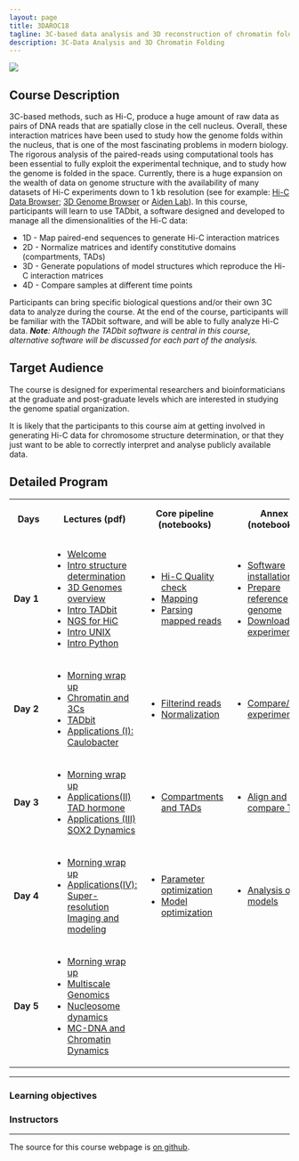 ```yaml
---
layout: page
title: 3DAROC18
tagline: 3C-based data analysis and 3D reconstruction of chromatin folding
description: 3C-Data Analysis and 3D Chromatin Folding
---
```


![](IMAGE)

## Course Description

3C-based methods, such as Hi-C, produce a huge amount of raw data as pairs of DNA reads that are spatially close in the cell nucleus. Overall, these interaction matrices have been used to study how the genome folds within the nucleus, that is one of the most fascinating problems in modern biology. The rigorous analysis of the paired-reads using computational tools has been essential to fully exploit the experimental technique, and to study how the genome is folded in the space. Currently, there is a huge expansion on the wealth of data on genome structure with the availability of many datasets of Hi-C experiments down to 1 kb resolution (see for example: [Hi-C Data Browser](http://hic.umassmed.edu/welcome/welcome.php); [3D Genome Browser](http://promoter.bx.psu.edu/hi-c/view.php) or [Aiden Lab](http://www.aidenlab.org/data.html)). In this course, participants will learn to use TADbit, a software designed and developed to manage all the dimensionalities of the Hi-C data:

 - 1D - Map paired-end sequences to generate Hi-C interaction matrices
 - 2D - Normalize matrices and identify constitutive domains (compartments, TADs)
 - 3D - Generate populations of model structures which reproduce the Hi-C interaction matrices
 - 4D - Compare samples at different time points

Participants can bring specific biological questions and/or their own 3C data to analyze during the course. At the end of the course, participants will be familiar with the TADbit software, and will be able to fully analyze Hi-C data. 
*__Note__: Although the TADbit software is central in this course, alternative software will be discussed for each part of the analysis.*

## Target Audience

The course is designed for experimental researchers and bioinformaticians at the graduate and post-graduate levels which are interested in studying the genome spatial organization. 

It is likely that the participants to this course aim at getting involved in generating Hi-C data for  chromosome structure determination, or that they just want to be able to correctly interpret and analyse publicly available data.

## Detailed Program
 
<table>
  <tbody>
    <tr>
      <th style="padding: 15px">Days</th>
      <th style="padding: 15px">Lectures (pdf)</th>
      <th style="padding: 15px">Core pipeline (notebooks)</th>
      <th style="padding: 15px">Annex (notebooks)</th>
    </tr>
    <tr style:"background-color: #ddd">
     <td><strong>Day 1</strong></td>
     <td>
       <ul>
        <li> <a href="/Presentations/Day1/01_20180917_Welcome.pdf">Welcome</a></li>
        <li> <a href="/Presentations/Day1/02_20180917_introduction_to_structure_determination.pdf">Intro structure determination</a></li>
        <li> <a href="/Presentations/Day1/03_20180917_3D-genomes_overview.pdf">3D Genomes overview</a></li>
        <li> <a href="/Presentations/Day1/04_20180917_Intro_TADbit.pdf">Intro TADbit</a></li>
        <li> <a href="/Presentations/Day1/05_20180917_NGS_for_HiC.pdf">NGS for HiC</a></li>
        <li> <a href="/Presentations/Day1/06_20180917_linux.pdf">Intro UNIX</a></li>
        <li> <a href="/Presentations/Day1/07_20180917_python.pdf">Intro Python</a></li>
       </ul>
     </td>
     <td>
       <ul>
        <li> <a href="/Notebooks/00-Hi-C%20quality%20check.ipynb">Hi-C Quality check</a></li>
        <li> <a href="/Notebooks/01-Mapping.ipynb">Mapping</a></li>
        <li> <a href="/Notebooks/02-Parsing%20mapped%20reads.ipynb">Parsing mapped reads</a></li>
       </ul>
    </td>
    <td>
       <ul>
        <li> <a href="/Notebooks/A0-Preparing%20your%20computer%20for%20HiC%20data%20analysis.ipynb">Software installation</a></li>
        <li> <a href="/Notebooks/A1-Preparation%20reference%20genome.ipynb">Prepare reference genome</a></li>
        <li> <a href="/Notebooks/A2-Download%20published%20Hi-C%20experiments.ipynb">Download Hi-C experiment</a></li>
       </ul>
    </td>
   </tr>
    <tr>
     <td><strong>Day 2</strong></td>
     <td>
       <ul>
        <li> <a href="/Presentations/Day2/01_20180918_Summary_of_day_1.pdf">Morning wrap up</a></li>
        <li> <a href="/Presentations/Day2/02_20180918_Chromatin_and_3Cs.pdf">Chromatin and 3Cs</a></li>
        <li> <a href="/Presentations/Day2/03_20180918_TADbit.pdf">TADbit</a></li>
        <li> <a href="/Presentations/Day2/04_20180918_Applications(II)_Caulobacter.pdf">Applications (I): Caulobacter</a></li>
       </ul>
     </td>
     <td>
       <ul>
        <li> <a href="/Notebooks/03-Filtering%20mapped%20reads.ipynb">Filterind reads</a></li>
        <li> <a href="/Notebooks/04-Bin-filtering%20and%20normalization.ipynb">Normalization</a></li>
       </ul>
    </td>
    <td>
       <ul>
        <li> <a href="/Notebooks/A3-Compare%20and%20merge%20Hi-C%20experiments.ipynb">Compare/merge experiments</a></li>
       </ul>
    </td>
   </tr>
   <tr>
     <td><strong>Day 3</strong></td>
     <td>
       <ul>
        <li> <a href="/Presentations/Day3/01_20180919_Summary_of_day_2.pdf">Morning wrap up</a></li>
        <li> <a href="/Presentations/Day3/02_20180919_Applications(II)_TAD_hormone.pdf">Applications(II) TAD hormone</a></li>
        <li> <a href="/Presentations/Day3/02_20180920_Applications(IIIa)_SOX2Dynamics.pdf">Applications (III) SOX2 Dynamics</a></li>
       </ul>
     </td>
     <td>
       <ul>
        <li> <a href="/Notebooks/05-Compartments%20and%20TADs.ipynb">Compartments and TADs</a></li>
       </ul>
    </td>
    <td>
       <ul>
        <li> <a href="/Notebooks/A4-Align%20and%20compare%20TADs.ipynb">Align and compare TADs</a></li>
       </ul>
    </td>
   </tr>
   <tr>
     <td><strong>Day 4</strong></td>
     <td> 
      <ul>
        <li> <a href="/Presentations/Day4/01_20180920_Summary_of_day_3.pdf">Morning wrap up</a></li>
        <li> <a href="/Presentations/Day4/03_20180920_Applications(IIIb)_IMGR.pdf">Applications(IV): Super-resolution Imaging and modeling</a></li>
       </ul>
     </td>
     <td>
       <ul>
        <li> <a href="/Notebooks/06a-Modeling%20-%20parameter%20optimization.ipynb">Parameter optimization</a></li>
        <li> <a href="/Notebooks/06b-Modeling%20-%20model%20optimization.ipynb">Model optimization</a></li>
       </ul>
    </td>
    <td>
       <ul>
        <li> <a href="/Notebooks/A5-Modeling%20-%20analysis%20of%203D%20models.ipynb">Analysis of 3D models</a></li>
       </ul>
    </td>
   </tr>
    <tr>
     <td><strong>Day 5</strong></td>
     <td> 
      <ul>
        <li> <a href="/Presentations/Day5/01_20180921_Summary_of_day_4.pdf">Morning wrap up</a></li>
        <li> <a href="/Presentations/Day5/02_20180921_MuG.pdf">Multiscale Genomics</a></li>
        <li> <a href="/Presentations/Day5/NucDyn_3DAROC18.pdf">Nucleosome dynamics</a></li>
        <li> <a href="/Presentations/Day5/3DAROC_mcdna_chromdyn_juergenwalther_21_09_18.pdf">MC-DNA and Chromatin Dynamics</a></li>
       </ul>
     </td>
     <td></td>
     <td></td>
   </tr>
  </tbody>
</table>

---

### Learning objectives

### Instructors
---

The source for this course webpage is [on github](https://github.com/GTPB/Web_course_template).
